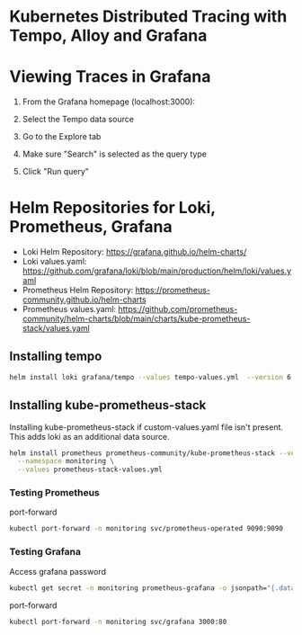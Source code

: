 # Kubernetes Distributed Tracing with Tempo, Alloy and Grafana

# Viewing Traces in Grafana

1. From the Grafana homepage (localhost:3000):

2. Select the Tempo data source

3. Go to the Explore tab

4. Make sure "Search" is selected as the query type

5. Click "Run query"

# Helm Repositories for Loki, Prometheus, Grafana

- Loki Helm Repository: https://grafana.github.io/helm-charts/
- Loki values.yaml: https://github.com/grafana/loki/blob/main/production/helm/loki/values.yaml
- Prometheus Helm Repository: https://prometheus-community.github.io/helm-charts
- Prometheus values.yaml: https://github.com/prometheus-community/helm-charts/blob/main/charts/kube-prometheus-stack/values.yaml

## Installing tempo

```bash
helm install loki grafana/tempo --values tempo-values.yml  --version 6.29.0 --namespace monitoring

```

## Installing kube-prometheus-stack

Installing kube-prometheus-stack if custom-values.yaml file isn't present. This adds loki as an additional data source.

```bash
helm install prometheus prometheus-community/kube-prometheus-stack --version 45.7.1 \
  --namespace monitoring \
  --values prometheus-stack-values.yml
```

### Testing Prometheus

port-forward

```bash
kubectl port-forward -n monitoring svc/prometheus-operated 9090:9090
```

### Testing Grafana

Access grafana password

```bash
kubectl get secret -n monitoring prometheus-grafana -o jsonpath="{.data.admin-password}" | base64 --decode
```

port-forward

```bash
kubectl port-forward -n monitoring svc/grafana 3000:80
```

